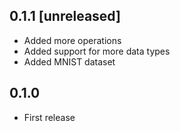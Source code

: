## 0.1.1 [unreleased]

- Added more operations
- Added support for more data types
- Added MNIST dataset

## 0.1.0

- First release
